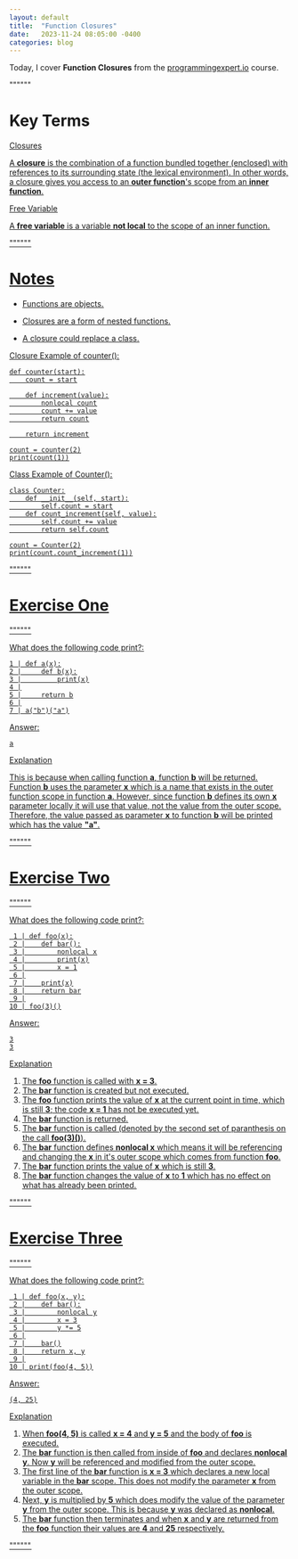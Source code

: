 ```yaml
---
layout: default
title:  "Function Closures"
date:   2023-11-24 08:05:00 -0400
categories: blog
---
```


Today, I cover __Function Closures__ from the [programmingexpert.io][course-site] course.

""""""

# Key Terms

<u>Closures<u>

A __closure__ is the combination of a function bundled together (enclosed) with references to its surrounding state (the lexical environment). In other words, a closure gives you access to an __outer function__'s scope from an __inner function__.

<u>Free Variable<u>

A __free variable__ is a variable __not local__ to the scope of an inner function.

""""""

# Notes

- Functions are objects.

- Closures are a form of nested functions.

- A closure could replace a class.

Closure Example of counter():

    def counter(start):
        count = start

        def increment(value):
            nonlocal count
            count += value
            return count

        return increment

    count = counter(2)
    print(count(1))

Class Example of Counter():

    class Counter:
        def __init__(self, start):
            self.count = start
        def count_increment(self, value):
            self.count += value
            return self.count

    count = Counter(2)
    print(count.count_increment(1))

""""""

# Exercise One

""""""

What does the following code print?:

    1 | def a(x):
    2 |     def b(x):
    3 |         print(x)
    4 |
    5 |     return b
    6 |
    7 | a("b")("a")

<u>Answer<u>:

    a

<u>Explanation<u>

This is because when calling function __a__, function __b__ will be returned. Function __b__ uses the parameter __x__ which is a name that exists in the outer function scope in function __a__. However, since function __b__ defines its own __x__ parameter locally it will use that value, not the value from the outer scope. Therefore, the value passed as parameter __x__ to function __b__ will be printed which has the value __"a"__.

""""""

# Exercise Two

""""""

What does the following code print?:

     1 | def foo(x):
     2 |    def bar():
     3 |        nonlocal x
     4 |        print(x)
     5 |        x = 1
     6 |
     7 |    print(x)
     8 |    return bar
     9 |
    10 | foo(3)()

<u>Answer<u>:

    3
    3

<u>Explanation<u>

1. The __foo__ function is called with __x = 3__.
2. The __bar__ function is created but not executed.
3. The __foo__ function prints the value of __x__ at the current point in time, which is still __3__; the code __x = 1__ has not be executed yet.
4. The __bar__ function is returned.
5. The __bar__ function is called (denoted by the second set of paranthesis on the call __foo(3)()__).
6. The __bar__ function defines __nonlocal x__ which means it will be referencing and changing the __x__ in it's outer scope which comes from function __foo__.
7. The __bar__ function prints the value of __x__ which is still __3__.
8. The __bar__ function changes the value of __x__ to __1__ which has no effect on what has already been printed.

""""""

# Exercise Three

""""""

What does the following code print?:

     1 | def foo(x, y):
     2 |    def bar():
     3 |        nonlocal y
     4 |        x = 3
     5 |        y *= 5
     6 |
     7 |    bar()
     8 |    return x, y
     9 |
    10 | print(foo(4, 5))

<u>Answer<u>:

    (4, 25)

<u>Explanation<u>

1. When __foo(4, 5)__ is called __x = 4__ and __y = 5__ and the body of __foo__ is executed.
2. The __bar__ function is then called from inside of __foo__ and declares __nonlocal y__. Now __y__ will be referenced and modified from the outer scope.
3. The first line of the __bar__ function is __x = 3__ which declares a new local variable in the __bar__ scope. This does not modify the parameter __x__ from the outer scope.
4. Next, __y__ is multiplied by __5__ which does modify the value of the parameter __y__ from the outer scope. This is because __y__ was declared as __nonlocal__.
5. The __bar__ function then terminates and when __x__ and __y__ are returned from the __foo__ function their values are __4__ and __25__ respectively.

""""""

[course-site]: https://www.programmingexpert.io/index